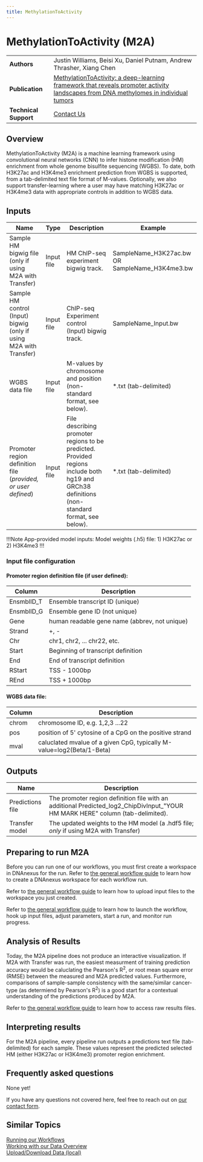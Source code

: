 ```yaml
---
title: MethylationToActivity
---
```


# MethylationToActivity (M2A)

|                       |                                            |
| --------------------- | ------------------------------------------ |
| **Authors**           | Justin Williams, Beisi Xu, Daniel Putnam, Andrew Thrasher, Xiang Chen      |
| **Publication**       | [MethylationToActivity: a deep-learning framework that reveals promoter activity landscapes from DNA methylomes in individual tumors](https://genomebiology.biomedcentral.com/articles/10.1186/s13059-020-02220-y)                        |
| **Technical Support** | [Contact Us](https://stjude.cloud/contact) |

## Overview

MethylationToActivity (M2A) is a machine learning framework using convolutional neural networks (CNN) to infer histone modification (HM) enrichment from whole genome bisulfite sequencing (WGBS). To date, both H3K27ac and H3K4me3 enrichment prediction from WGBS is supported, from a tab-delimited text file format of M-values. Optionally, we also support transfer-learning where a user may have matching H3K27ac or H3K4me3 data with appropriate controls in addition to WGBS data.

## Inputs 

| Name | Type | Description | Example |
|--|--|--|--|
| Sample HM bigwig file (only if using M2A with Transfer)   | Input file |  HM ChIP-seq experiment bigwig track. | SampleName_H3K27ac.bw OR SampleName_H3K4me3.bw|
| Sample HM control (Input) bigwig (only if using M2A with Transfer) | Input file | ChIP-seq Experiment control (Input) bigwig track.  | SampleName_Input.bw |
| WGBS data file | Input file | M-values by chromosome and position (non-standard format, see below). | *.txt (tab-delimited)|
| Promoter region definition file (*provided, or user defined*) | Input file |  File describing promoter regions to be predicted. Provided regions include both hg19 and GRCh38 definitions (non-standard format, see below). | *.txt (tab-delimited) |

!!!Note App-provided model inputs:
Model weights (.h5) file: 1) H3K27ac or 2) H3K4me3 
!!!

### Input file configuration

#### Promoter region definition file (if user defined):

|Column      | Description                                   |
|------------|-----------------------------------------------|
|EnsmblID_T  | Ensemble transcript ID (unique)               |
|EnsmblID_G  | Ensemble gene ID (not unique)                 |      
|Gene        | human readable gene name (abbrev, not unique) |
|Strand      | +, -                                          |
|Chr         | chr1, chr2, ... chr22, etc.                   |
|Start       | Beginning of transcript definition            | 
|End         | End of transcript definition                  |
|RStart      | TSS - 1000bp                                  |
|REnd        | TSS + 1000bp                                  |

#### WGBS data file:

|Column      | Description                                                            |
|------------|------------------------------------------------------------------------|
|chrom       | chromosome ID, e.g. 1,2,3 ...22                                        |
|pos         | position of 5' cytosine of a CpG on the positive strand                |      
|mval        | caluclated mvalue of a given CpG, typically M-value=log2(Beta/1-Beta)  |

## Outputs

| Name | Description |
|--|--|
| Predictions file | The promoter region definition file with an additional Predicted_log2_ChipDivInput_"YOUR HM MARK HERE" column (tab-delimited). |
| Transfer model |  The updated weights to the HM model (a .hdf5 file; *only* if using M2A with Transfer)|

## Preparing to run M2A

Before you can run one of our workflows, you must first create a workspace in DNAnexus for the run. Refer to [the general workflow guide](../../analyzing-data/running-sj-workflows/#getting-started) to learn how to create a DNAnexus workspace for each workflow run.

Refer to [the general workflow guide](../../analyzing-data/running-sj-workflows/#uploading-files) to learn how to upload input files to the workspace you just created.

Refer to [the general workflow guide](../../analyzing-data/running-sj-workflows/#running-the-workflow) to learn how to launch the workflow, hook up input files, adjust parameters, start a run, and monitor run progress.

## Analysis of Results

Today, the M2A pipeline does not produce an interactive visualization. If M2A with Transfer was run, the easiest measurment of training prediction accuracy would be caluclating the Pearson's R<sup>2</sup>, or root mean square error (RMSE) between the measured and M2A predicted values. Furthermore, comparisons of sample-sample consistency with the same/similar cancer-type (as determiend by Pearson's R<sup>2</sup>) is a good start for a contextual understanding of the predictions produced by M2A.

Refer to [the general workflow guide](../../analyzing-data/running-sj-workflows/#raw-results-files) to learn how to access raw results files.

## Interpreting results

For the M2A pipeline, every pipeline run outputs a predictions text file (tab-delimited) for each sample. These values represent the predicted selected HM (either H3K27ac or H3K4me3) promoter region enrichment. 

## Frequently asked questions

None yet!

If you have any questions not covered here, feel free to reach
out on [our contact form](https://hospital.stjude.org/apps/forms/fb/st-jude-cloud-contact/).

## Similar Topics

[Running our Workflows](../../analyzing-data/running-sj-workflows)  
[Working with our Data Overview](../../managing-data/working-with-our-data)   
[Upload/Download Data (local)](../../managing-data/upload-local)  
